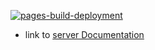 [![pages-build-deployment](https://github.com/Brics-Africa-Consulting-LLC/docs-jobsbyus-server/actions/workflows/pages/pages-build-deployment/badge.svg)](https://github.com/Brics-Africa-Consulting-LLC/docs-jobsbyus-server/actions/workflows/pages/pages-build-deployment)

- link to 
[server Documentation](https://brics-africa-consulting-llc.github.io/docs-jobsbyus-server/)

